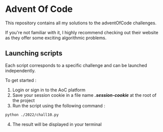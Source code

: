 # Advent Of Code

This repository contains all my solutions to the adventOfCode challenges.

If you're not familiar with it, I highly recommend checking out their website as they offer some exciting algorithmic problems.

## Launching scripts

Each script corresponds to a specific challenge and can be launched independently.

To get started :

1. Login or sign in to the AoC platform
2. Save your session cookie in a file name ***.session-cookie*** at the root of the project
3. Run the script using the following command :

```bash
python ./2022/chall10.py
```

4. The result will be displayed in your terminal
